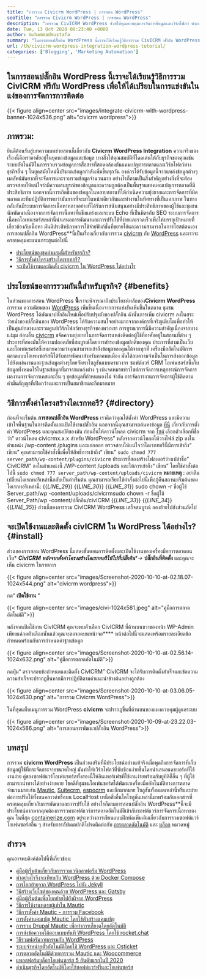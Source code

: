 ```yaml
---
title: "การรวม Civicrm WordPress | การสอน WordPress" 
seoTitle: "การรวม Civicrm WordPress | การสอน WordPress" 
description: "การรวม CivICRM WordPress ช่วยให้คุณควบคุมการจัดการข้อมูลและเวิร์กโฟลว์ คำแนะนำที่ดีที่สุดเกี่ยวกับการใช้งานที่มีประสิทธิภาพของ Civicrm โอเพนซอร์สกับ WordPress" 
date: Tue, 13 Oct 2020 08:23:40 +0000
author: muhammadmustafa
summary: "ในการสอนปลั๊กอิน WordPress นี้เราจะได้เรียนรู้วิธีการรวม CivICRM ฟรีกับ WordPress เพื่อให้ได้เปรียบในการแข่งขันในแง่ของการจัดการการติดต่อ" 
url: /th/civicrm-wordpress-integration-wordpress-tutorial/
categories: ['Blogging', 'Marketing Automation']
---
```


## ในการสอนปลั๊กอิน WordPress นี้เราจะได้เรียนรู้วิธีการรวม CivICRM ฟรีกับ WordPress เพื่อให้ได้เปรียบในการแข่งขันในแง่ของการจัดการการติดต่อ

{{< figure align=center src="images/integrate-civicrm-with-wordpress-banner-1024x536.png" alt="civicrm wordpress">}}


## ภาพรวม:
ยินดีต้อนรับสู่บทความบทช่วยสอนนี้เกี่ยวกับ **Civicrm WordPress Integration** ความจริงของเรื่องนี้คือเราอาศัยอยู่ในยุคของข้อมูลและข้อมูล บางสิ่งให้คุณสมบัติที่โดดเด่นให้กับธุรกิจของคุณเช่นระบบอัตโนมัติในการรวบรวมข้อมูลการสื่อสารที่สอดคล้องกันแคมเปญการตลาดและเวิร์กโฟลว์ทางธุรกิจอื่น ๆ ในยุคสมัยใหม่นี้ปริมาณข้อมูลกำลังเพิ่มขึ้นทุกวัน องค์กรได้รับข้อมูลนี้จากแหล่งข้อมูลต่างๆ ผลลัพธ์มันยากที่จะจัดการและรวบรวมข้อมูลจำนวนมาก อย่างไรก็ตามเป็นสิ่งสำคัญอย่างยิ่งที่จะต้องตรวจสอบให้แน่ใจว่ามีความสมบูรณ์ของข้อมูลและความถูกต้องเป็นพื้นฐานของแคมเปญการตลาดที่มีประสิทธิภาพ นอกจากนี้การเกิดขึ้นของข้อมูลในหลายสถานที่ให้กำเนิดความยุ่งยากและการจัดการที่ผิดพลาดและทีมปฏิบัติการพบว่ามันยากที่จะมาในหน้าเดียวกันและทำงานในทิศทางที่เป็นเอกภาพ
ในทางกลับกันมีระบบการจัดการเนื้อหาหลายอย่างที่ได้รับการสนับสนุนอย่างมีประสิทธิภาพของผู้ใช้และชุมชนนักพัฒนาเนื่องจากการจัดการเนื้อหาที่แข็งแกร่งและระบบ Echo ที่เป็นมิตรกับ SEO ระบบการจัดการเนื้อหาโอเพ่นซอร์สเหล่านี้นำเสนอการพัฒนาและการปรับใช้ที่ง่ายและรวดเร็วเพื่อให้บรรลุเป้าหมายที่เกี่ยวข้องกับเนื้อหา มันมีประสิทธิภาพการใช้จ่ายฟังก์ชั่นที่ขยายได้และความสามารถในการโฮสต์ตนเอง การสอนปลั๊กอิน WordPress**นี้เป็นเรื่องเกี่ยวกับการรวม [civicrm][2] กับ [WordPress][3] และเราจะครอบคลุมคะแนนกระสุนต่อไปนี้
  * [ประโยชน์ของชุดค่าผสมนี้สำหรับธุรกิจ?][4]
  * [วิธีการตั้งค่าโครงสร้างไดเรกทอรี?][5]
  * [จะเปิดใช้งานและติดตั้ง civicrm ใน WordPress ได้อย่างไร][6]

## ประโยชน์ของการรวมกันนี้สำหรับธุรกิจ? {#benefits}

ในส่วนของการสอน WordPress **นี้**เราจะพิจารณาถึงประโยชน์หลักของ**Civicrm WordPress** การรวม ความนิยมของ [WordPress][3] เพิ่มขึ้นเนื่องจากการแข่งขันเพิ่มขึ้นในตลาด ชุมชน WordPress ได้พัฒนาปลั๊กอินใหม่เพื่อปรับปรุงถังของปลั๊กอิน ดังนั้นการเพิ่ม civicrm ลงในสระว่ายน้ำของปลั๊กอินของ WordPress ได้รับความสนใจอย่างมากจากองค์กรที่เจริญเติบโตเพื่อทำให้เป็นศูนย์กลางและรวมศูนย์เวิร์กโฟลว์ทางธุรกิจของพวกเขา
การบูรณาการนี้มีความสำคัญเนื่องจากบางแง่มุม ก่อนอื่น [civicrm][2] ขจัดความยุ่งยากในการจัดการแหล่งติดต่อผู้ใช้ที่อาศัยอยู่ในสถานที่ต่าง ๆ ประการที่สองมันให้ความปลอดภัยที่สมบูรณ์โดยการสำรองข้อมูลปกติของคุณ ประการที่สามเป็นเว็บและโอเพ่นซอร์สซึ่งหมายความว่าคุณสามารถเข้าถึงข้อมูลของคุณได้จากทุกที่ เครื่องมืออัตโนมัติการตลาดแบบโอเพนซอร์สนี้ได้รับการพัฒนาสำหรับภาคพลเมือง มันได้ลบความจำเป็นในการส่งออกข้อมูลไปยังแผ่นงานและฐานข้อมูลต่างๆโดยจัดหาโซลูชันแบบครบวงจร ซอฟต์แวร์ CRM โอเพ่นซอร์สนี้เก็บข้อมูลทั้งหมดไว้ในฐานข้อมูลที่มาจากแหล่งต่าง ๆ เช่นจดหมายข่าวไซต์การจัดการเหตุการณ์การจัดการผลงานการจัดการเคสและอื่น ๆ ชุดข้อมูลที่กำหนดเองไม่ จำกัด การจัดการงานการจัดการผู้ใช้ติดตามคำมั่นสัญญาที่เปิดกว้างและการเป็นสมาชิกและอีกมากมาย

## วิธีการตั้งค่าโครงสร้างไดเรกทอรี? {#directory}

ก่อนที่จะเริ่มต้น **การสอนปลั๊กอิน WordPress** เราคิดว่าคุณได้ตั้งค่า WordPress และมีความเข้าใจพื้นฐานในการติดตั้งและเปิดใช้งานปลั๊กอิน นอกจากนี้คุณสามารถค้นหาข้อมูล [ที่นี่][7] เกี่ยวกับการตั้งค่า WordPress และคุณสมบัติของมัน
ก่อนอื่นให้ดาวน์โหลด civicrm จาก [ไซต์][8] เลือกตัวเลือกที่ชื่อว่า“ ดาวน์โหลด civicrmx.x.x สำหรับ WordPress”
หลังจากดาวน์โหลดให้วางไฟล์ zip ลงในตำแหน่ง /wp-content /plugins และแยกออก ตรวจสอบให้แน่ใจว่าไดเรกทอรีนี้มีการเข้าถึง“ เขียน”
คุณสามารถใช้คำสั่งนี้เพื่อให้สิทธิ์การเข้าถึง“ เขียน” `sudo chmod 777 server_path/wp-content/plugins/civicrm`
ประการที่สองสร้างโฟลเดอร์ว่างเปล่าชื่อ“ CivICRM” ลงในตำแหน่งนี้ /WP-content /uploads และให้การเข้าถึง“ เขียน” โดยใช้คำสั่งต่อไปนี้
`sudo chmod 777 server_path/wp-content/uploads/civicrm`
**หมายเหตุ** : อย่าลืมเปลี่ยนไดเรกทอรีเหล่านี้กลับเป็นค่าเริ่มต้น คุณสามารถเรียกใช้คำสั่งต่อไปนี้เพื่อกู้คืนสถานะเริ่มต้นของไดเรกทอรีเหล่านี้:
{{_LINE_29_}}
{{_LINE_30_}}
{{_LINE_31_}}
      sudo chown -r ชื่อผู้ใช้ Server_path/wp -content/uploads/civicrmsudo chown -r ชื่อผู้ใช้ Server_Path/wp -content/ปลั๊กอิน/civICRM
{{_LINE_33_}}
{{_LINE_34_}}
{{_LINE_35_}}
ส่วนนี้ของการรวม CivICRM WordPress เสร็จสมบูรณ์ ลองย้ายไปยังส่วนถัดไป

## จะเปิดใช้งานและติดตั้ง civICRM ใน WordPress ได้อย่างไร? {#install}

ส่วนของการสอน WordPress นี้แสดงขั้นตอนการติดตั้งและเปิดใช้งานของเครื่องมือการตลาดบนเว็บ* ***CivICRM หลังจากตั้งค่าโครงสร้างไดเรกทอรีให้ไปที่ปลั๊กอิน****-> **ปลั๊กอินที่ติดตั้ง** และคุณจะเห็น civicrm ในรายการ

{{< figure align=center src="images/Screenshot-2020-10-10-at-02.18.07-1024x544.png" alt="civicrm wordpress">}}

กด“ **เปิดใช้งาน** “

{{< figure align=center src="images/civi-1024x581.jpeg" alt="คู่มือการตลาดอัตโนมัติ">}}

หลังจากเปิดใช้งาน CivICRM คุณจะพบตัวเลือก CivICRM ที่ด้านบนขวาของหน้า WP-Admin เพียงแค่กดตัวเลือกนั้นแล้วคุณจะลงจอดบนหน้าจอ****
หน้าต่อไปนี้จะแสดงพร้อมรายละเอียดข้อกำหนดพร้อมกับการกำหนดค่าฐานข้อมูล

{{< figure align=center src="images/Screenshot-2020-10-10-at-02.56.14-1024x632.png" alt="คู่มือการตลาดอัตโนมัติ">}}

กดปุ่ม“ ตรวจสอบข้อกำหนดและติดตั้ง CivICRM” CivICRM จะได้รับการติดตั้งสำเร็จและข้อความความสำเร็จจะปรากฏขึ้นหากมีการปฏิบัติตามคำแนะนำข้างต้นอย่างถูกต้อง

{{< figure align=center src="images/Screenshot-2020-10-10-at-03.06.05-1024x630.png" alt="การรวม Civicrm WordPress">}}

ในที่สุดแท็บเมนูการรวม WordPress **civicrm** จะปรากฏขึ้นที่ด้านบนของแผงควบคุมผู้ดูแลระบบ

{{< figure align=center src="images/Screenshot-2020-10-09-at-23.22.03-1024x586.png" alt="การสอนการพัฒนาปลั๊กอิน WordPress">}}


## บทสรุป
การรวม **civicrm WordPress** เป็นส่วนเสริมที่มีประโยชน์อย่างแท้จริงเมื่อพูดถึงการจัดการที่เก็บข้อมูลผู้ใช้ที่กระจัดกระจายขนาดใหญ่ มันทำให้เวิร์กโฟลว์ที่ซับซ้อนง่ายขึ้นโดยนำเสนอแดชบอร์ดที่ใช้งานง่าย คู่ของซอฟต์แวร์โอเพ่นซอร์สทั้งสองนี้ให้อินเทอร์เฟซที่ใช้งานง่ายพร้อมกับยูทิลิตี้อื่น ๆ ที่ผู้ใช้สามารถนำทางได้อย่างง่ายดาย โชคดีที่ชุมชนโอเพ่นซอร์สได้พัฒนาเครื่องมืออัตโนมัติทางการตลาดจำนวนมากเช่น [Mautic][9], [Suitecrm][10], [espocrm][11] และอีกมากมาย โซลูชันทั้งหมดเหล่านี้ฟรีและง่ายต่อการปรับใช้ทั้งบนคลาวด์หรือบน LocalHost เหนือสิ่งอื่นใดโซลูชันเหล่านี้มาพร้อมกับเอกสารที่ครอบคลุมเกี่ยวกับการพัฒนาและการปรับใช้ อย่างไรก็ตามการสอนปลั๊กอิน WordPress**นี้จะมีประโยชน์มากหากคุณต้องการรวมซอฟต์แวร์การตลาดอัตโนมัติเข้ากับซอฟต์แวร์การจัดการเนื้อหาของคุณ
ในที่สุด [containerize.com][12] อยู่ระหว่างการเขียนแบบฝึกหัดเพิ่มเติมเกี่ยวกับการรวมซอฟต์แวร์โอเพ่นซอร์สอื่น ๆ สำหรับการอัปเดตปกติโปรดติดต่อกับ [การตลาดอัตโนมัติ][1] และ [บล็อก][13] หมวดหมู่

## สำรวจ
คุณอาจพบลิงค์ต่อไปนี้ที่เกี่ยวข้อง:
  * [คู่มือผู้เริ่มต้นเกี่ยวกับการรวมเวนิลลาฟอรัม WordPress][14]
  * [ทำอย่างไรจึงจะเทียบกับ WordPress ด้วย Docker Compose][15]
  * [การโยกย้ายจาก WordPress ไปยัง Jekyll][16]
  * [วิธีสร้างเว็บไซต์ของคุณด้วย WordPress และ Gatsby][17]
  * [คู่มือผู้เริ่มต้นเพื่อโยกย้ายไปยังผีจาก WordPress][18]
  * [วิธีการใช้งานหลายผู้เช่าใน Mautic][19]
  * [วิธีการตั้งค่า Mautic - การรวม Facebook][20]
  * [การตั้งค่าแคมเปญ Mautic โดยใช้ตัวสร้างแคมเปญ][21]
  * [การรวม Drupal Mautic เพื่อทำการเลี้ยงดูโดยอัตโนมัติ][22]
  * [การส่งข้อความโต้ตอบแบบทันที WordPress โดยใช้ rocket.chat][23]
  * [วิธีรวมฟอรัมวาทกรรมกับ WordPress][24]
  * [ระบบจำหน่ายตั๋วอัตโนมัติโดยใช้ WordPress และ Osticket][25]
  * [การตลาดอัตโนมัติด้วยการรวม Mautic และ Woocommerce][26]
  * [แพลตฟอร์มบล็อกโอเพ่นซอร์ส 5 อันดับแรกในปี 2020][27]
  * [ดำเนินธุรกิจโดยอัตโนมัติโดยใช้ซอฟต์แวร์ฟรีและโอเพ่นซอร์ส][28]



[1]: https://products.containerize.com/marketing-automation
[2]: https://products.containerize.com/marketing-automation/civicrm
[3]: https://products.containerize.com/blogging/wordpress
[4]: #benefits
[5]: #directory
[6]: #install
[7]: https://products.containerize.com/blogging/wordpress/
[8]: https://civicrm.org/download
[9]: https://products.containerize.com/marketing-automation/mautic/
[10]: https://products.containerize.com/marketing-automation/suitecrm/
[11]: https://products.containerize.com/marketing-automation/espocrm/
[12]: https://href.li/?https://www.containerize.com/
[13]: https://products.containerize.com/blogging
[14]: https://blog.containerize.com/blogging/how-to-a-install-plugin-in-wordpress-vanilla-forum/
[15]: https://blog.containerize.com/blogging/how-to-dockerize-wordpress-docker-wordpress/
[16]: https://blog.containerize.com/blogging/quick-guide-on-how-to-migrate-from-wordpress-to-jekyll/
[17]: https://blog.containerize.com/blogging/how-does-gatsby-integrate-with-wordpress-gatsby-wordpress/
[18]:https://blog.containerize.com/blogging/a-guide-to-migrate-from-wordpress-to-ghost-ghost-wordpress/
[19]: https://blog.containerize.com/marketing-automation/how-to-implement-multi-tenancy-in-mautic/
[20]: https://blog.containerize.com/marketing-automation/how-to-setup-mautic-facebook-integration/
[21]: https://blog.containerize.com/marketing-automation/how-to-setup-marketing-campaigns-using-mautic-campaign-builder/
[22]: https://blog.containerize.com/content-management/drupal-tutorial-automate-lead-growth-with-drupal-mautic/
[23]: https://blog.containerize.com/blogging/instantly-communicate-with-customers-using-wordpress-and-rocket-chat/
[24]: https://blog.containerize.com/blogging/how-to-integrate-discourse-forum-with-wordpress/
[25]: https://blog.containerize.com/blogging/automate-ticketing-system-using-wordpress-and-osticket/
[26]: https://blog.containerize.com/blogging/marketing-automation-using-mautic-and-wordpress-woocommerce/
[27]: https://blog.containerize.com/2020/10/07/top-5-open-source-blogging-platform-in-2020/
[28]: https://blog.containerize.com/blogging/automate-business-operations-using-open-source-software/
